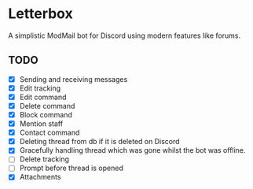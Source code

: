 # Letterbox
A simplistic ModMail bot for Discord using modern features like forums.

## TODO
- [x] Sending and receiving messages
- [x] Edit tracking
- [x] Edit command
- [x] Delete command
- [x] Block command
- [x] Mention staff
- [x] Contact command
- [x] Deleting thread from db if it is deleted on Discord
- [x] Gracefully handling thread which was gone whilst the bot was offline.
- [ ] Delete tracking
- [ ] Prompt before thread is opened
- [x] Attachments